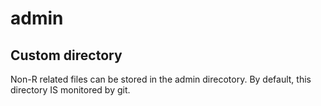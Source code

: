# admin
## Custom directory
Non-R related files can be stored in the admin direcotory. By default, this 
directory IS monitored by git.

